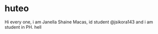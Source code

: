# huteo
Hi every one, i am Janella Shaine Macas, id student @jsikora143 and i am student in PH. hell

